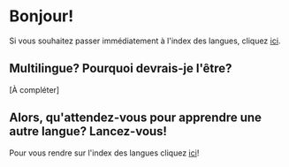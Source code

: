# Bonjour!

Si vous souhaitez passer immédiatement à l'index des langues, cliquez [ici](indexLangues.md).

## Multilingue? Pourquoi devrais-je l'être?

[À compléter] 

## Alors, qu'attendez-vous pour apprendre une autre langue? Lancez-vous!

Pour vous rendre sur l'index des langues cliquez [ici](indexLangues.md)!
